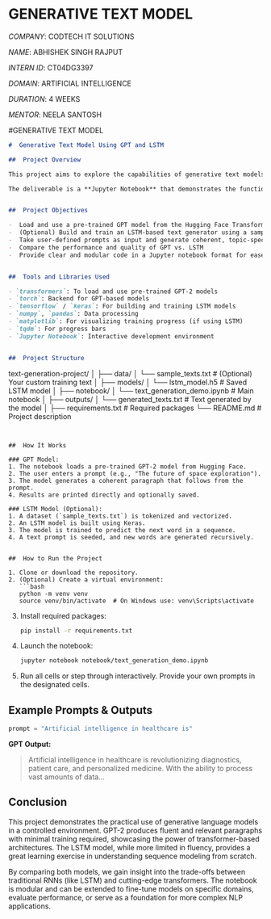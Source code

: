 # GENERATIVE TEXT MODEL

*COMPANY*: CODTECH IT SOLUTIONS

*NAME*: ABHISHEK SINGH RAJPUT

*INTERN ID*: CT04DG3397

*DOMAIN*: ARTIFICIAL INTELLIGENCE

*DURATION*: 4 WEEKS

*MENTOR*: NEELA SANTOSH

#GENERATIVE TEXT MODEL

```markdown
#  Generative Text Model Using GPT and LSTM

##  Project Overview

This project aims to explore the capabilities of generative text models using two widely known architectures: **GPT (Generative Pre-trained Transformer)** and **LSTM (Long Short-Term Memory)**. The primary goal is to create a system that can generate coherent paragraphs based on specific user-defined prompts. This kind of system can be used in applications like AI content generation, writing assistants, chatbots, storytelling, and educational tools.

The deliverable is a **Jupyter Notebook** that demonstrates the functionality of both models (GPT and optionally LSTM), allowing users to input custom prompts and generate text relevant to the topic.


##  Project Objectives

-  Load and use a pre-trained GPT model from the Hugging Face Transformers library
-  (Optional) Build and train an LSTM-based text generator using a sample corpus
-  Take user-defined prompts as input and generate coherent, topic-specific paragraphs
-  Compare the performance and quality of GPT vs. LSTM
-  Provide clear and modular code in a Jupyter notebook format for ease of understanding and experimentation


##  Tools and Libraries Used

- `transformers`: To load and use pre-trained GPT-2 models
- `torch`: Backend for GPT-based models
- `tensorflow` / `keras`: For building and training LSTM models
- `numpy`, `pandas`: Data processing
- `matplotlib`: For visualizing training progress (if using LSTM)
- `tqdm`: For progress bars
- `Jupyter Notebook`: Interactive development environment


##  Project Structure

```

text-generation-project/
│
├── data/
│   └── sample_texts.txt           # (Optional) Your custom training text
│
├── models/
│   └── lstm_model.h5              # Saved LSTM model
│
├── notebook/
│   └── text_generation_demo.ipynb # Main notebook
│
├── outputs/
│   └── generated_texts.txt        # Text generated by the model
│
├── requirements.txt               # Required packages
└── README.md                      # Project description


````


##  How It Works

### GPT Model:
1. The notebook loads a pre-trained GPT-2 model from Hugging Face.
2. The user enters a prompt (e.g., "The future of space exploration").
3. The model generates a coherent paragraph that follows from the prompt.
4. Results are printed directly and optionally saved.

### LSTM Model (Optional):
1. A dataset (`sample_texts.txt`) is tokenized and vectorized.
2. An LSTM model is built using Keras.
3. The model is trained to predict the next word in a sequence.
4. A text prompt is seeded, and new words are generated recursively.


##  How to Run the Project

1. Clone or download the repository.
2. (Optional) Create a virtual environment:
   ```bash
   python -m venv venv
   source venv/bin/activate  # On Windows use: venv\Scripts\activate
````

3. Install required packages:

   ```bash
   pip install -r requirements.txt
   ```
4. Launch the notebook:

   ```bash
   jupyter notebook notebook/text_generation_demo.ipynb
   ```
5. Run all cells or step through interactively. Provide your own prompts in the designated cells.


##  Example Prompts & Outputs

```python
prompt = "Artificial intelligence in healthcare is"
```

**GPT Output:**

> Artificial intelligence in healthcare is revolutionizing diagnostics, patient care, and personalized medicine. With the ability to process vast amounts of data...


##  Conclusion

This project demonstrates the practical use of generative language models in a controlled environment. GPT-2 produces fluent and relevant paragraphs with minimal training required, showcasing the power of transformer-based architectures. The LSTM model, while more limited in fluency, provides a great learning exercise in understanding sequence modeling from scratch.

By comparing both models, we gain insight into the trade-offs between traditional RNNs (like LSTM) and cutting-edge transformers. The notebook is modular and can be extended to fine-tune models on specific domains, evaluate performance, or serve as a foundation for more complex NLP applications.

